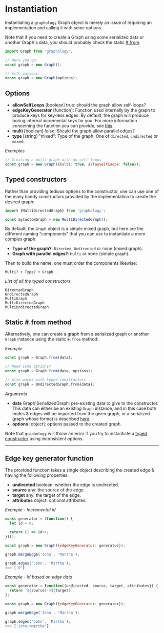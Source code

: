 # Instantiation

Instantiating a `graphology` Graph object is merely an issue of requiring an implementation and calling it with some options.

Note that if you need to create a Graph using some serialized data or another Graph's data, you should probably check the static [#.from](#static-from-method).

```js
import Graph from 'graphology';

// Here you go:
const graph = new Graph();

// With options:
const graph = new Graph(options);
```

## Options

+ **allowSelfLoops** <span class="code">[boolean]</span> <span class="default">true</span>: should the graph allow self-loops?
+ **edgeKeyGenerator** <span class="code">[function]</span>: Function used internally by the graph to produce keys for key-less edges. By default, the graph will produce boring internal incremental keys for you. For more information concerning the function you can provide, see [this](#edge-key-generator-function).
+ **multi** <span class="code">[boolean]</span> <span class="default">false</span>: Should the graph allow parallel edges?
+ **type** <span class="code">[string]</span> <span class="default">"mixed"</span>: Type of the graph. One of `directed`, `undirected` or `mixed`.

*Examples*

```js
// Creating a multi-graph with no self-loops
const graph = new Graph({multi: true, allowSelfLoops: false});
```

## Typed constructors

Rather than providing tedious options to the constructor, one can use one of the many handy constructors provided by the implementation to create the desired graph:

```js
import {MultiDirectedGraph} from 'graphology';

const myCustomGraph = new MultiDirectedGraph();
```

By default, the `Graph` object is a simple mixed graph, but here are the different naming "components" that you can use to instantiate a more complex graph:

* **Type of the graph?**: `Directed`, `Undirected` or none (mixed graph).
* **Graph with parallel edges?**: `Multi` or none (simple graph).

Then to build the name, one must order the components likewise:

```
Multi? + Type? + Graph
```

*List of all the typed constructors*

```
DirectedGraph
UndirectedGraph
MultiGraph
MultiDirectedGraph
MultiUndirectedGraph
```

## Static #.from method

Alternatively, one can create a graph from a serialized graph or another `Graph` instance using the static `#.from` method:

*Example*

```js
const graph = Graph.from(data);

// Need some options?
const graph = Graph.from(data, options);

// Also works with typed constructors
const graph = UndirectedGraph.from(data);
```

*Arguments*

* **data** <span class="code">Graph|SerializedGraph</span>: pre-existing data to give to the constructor. This data can either be an existing `Graph` instance, and in this case both nodes & edges will be imported from the given graph, or a serialized graph whose format is described [here](serialization.md#format).
* **options** <span class="code">[object]</span>: options passed to the created graph.

Note that `graphology` will throw an error if you try to instantiate a [typed constructor](#typed-constructors) using inconsistent options.

---

## Edge key generator function

The provided function takes a single object describing the created edge & having the following properties:

* **undirected** <span class="code">boolean</span>: whether the edge is undirected.
* **source** <span class="code">any</span>: the source of the edge.
* **target** <span class="code">any</span>: the target of the edge.
* **attributes** <span class="code">object</span>: optional attributes.

*Example - Incremental id*

```js
const generator = (function() {
  let id = 0;

  return () => id++;
})();

const graph = new Graph({edgeKeyGenerator: generator});

graph.mergeEdge('John', 'Martha');

graph.edges('John', 'Martha');
>>> ['0']
```

*Example - Id based on edge data*

```js
const generator = function({undirected, source, target, attributes}) {
  return `${source}->${target}`;
};

const graph = new Graph({edgeKeyGenerator: generator});

graph.mergeEdge('John', 'Martha');

graph.edges('John', 'Martha');
>>> ['John->Martha']
```
